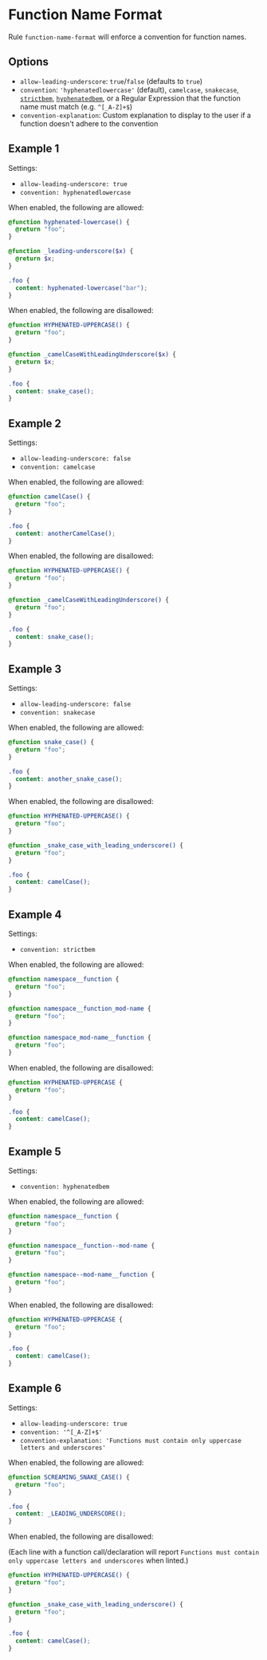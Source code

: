 # Function Name Format

Rule `function-name-format` will enforce a convention for function names.

## Options

* `allow-leading-underscore`: `true`/`false` (defaults to `true`)
* `convention`: `'hyphenatedlowercase'` (default), `camelcase`, `snakecase`, [`strictbem`](https://en.bem.info/method/definitions/),
[`hyphenatedbem`](http://csswizardry.com/2013/01/mindbemding-getting-your-head-round-bem-syntax/), or a Regular Expression that the function name must match (e.g. `^[_A-Z]+$`)
* `convention-explanation`: Custom explanation to display to the user if a function doesn't adhere to the convention

## Example 1

Settings:
- `allow-leading-underscore: true`
- `convention: hyphenatedlowercase`

When enabled, the following are allowed:

```scss
@function hyphenated-lowercase() {
  @return "foo";
}

@function _leading-underscore($x) {
  @return $x;
}

.foo {
  content: hyphenated-lowercase("bar");
}
```

When enabled, the following are disallowed:

```scss
@function HYPHENATED-UPPERCASE() {
  @return "foo";
}

@function _camelCaseWithLeadingUnderscore($x) {
  @return $x;
}

.foo {
  content: snake_case();
}
```

## Example 2

Settings:
- `allow-leading-underscore: false`
- `convention: camelcase`

When enabled, the following are allowed:

```scss
@function camelCase() {
  @return "foo";
}

.foo {
  content: anotherCamelCase();
}
```

When enabled, the following are disallowed:

```scss
@function HYPHENATED-UPPERCASE() {
  @return "foo";
}

@function _camelCaseWithLeadingUnderscore() {
  @return "foo";
}

.foo {
  content: snake_case();
}
```

## Example 3

Settings:
- `allow-leading-underscore: false`
- `convention: snakecase`

When enabled, the following are allowed:

```scss
@function snake_case() {
  @return "foo";
}

.foo {
  content: another_snake_case();
}
```

When enabled, the following are disallowed:

```scss
@function HYPHENATED-UPPERCASE() {
  @return "foo";
}

@function _snake_case_with_leading_underscore() {
  @return "foo";
}

.foo {
  content: camelCase();
}
```

## Example 4

Settings:
- `convention: strictbem`

When enabled, the following are allowed:

```scss
@function namespace__function {
  @return "foo";
}

@function namespace__function_mod-name {
  @return "foo";
}

@function namespace_mod-name__function {
  @return "foo";
}
```

When enabled, the following are disallowed:

```scss
@function HYPHENATED-UPPERCASE {
  @return "foo";
}

.foo {
  content: camelCase();
}
```

## Example 5

Settings:
- `convention: hyphenatedbem`

When enabled, the following are allowed:

```scss
@function namespace__function {
  @return "foo";
}

@function namespace__function--mod-name {
  @return "foo";
}

@function namespace--mod-name__function {
  @return "foo";
}
```

When enabled, the following are disallowed:

```scss
@function HYPHENATED-UPPERCASE {
  @return "foo";
}

.foo {
  content: camelCase();
}
```

## Example 6

Settings:
- `allow-leading-underscore: true`
- `convention: '^[_A-Z]+$'`
- `convention-explanation: 'Functions must contain only uppercase letters and underscores'`

When enabled, the following are allowed:

```scss
@function SCREAMING_SNAKE_CASE() {
  @return "foo";
}

.foo {
  content: _LEADING_UNDERSCORE();
}
```

When enabled, the following are disallowed:

(Each line with a function call/declaration will report `Functions must contain only uppercase letters and underscores` when linted.)

```scss
@function HYPHENATED-UPPERCASE() {
  @return "foo";
}

@function _snake_case_with_leading_underscore() {
  @return "foo";
}

.foo {
  content: camelCase();
}
```
